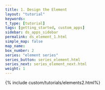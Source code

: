 ```yaml
---
title: 1. Design the Element
layout: "tutorial"
keywords:
t_type: [tutorial]
tags: [getting_started, custom_apps]
sidebar: ds_apps_sidebar
permalink: ds_element_1.html
simple_map: false
map_name:
box_number: 2
series: "element series"
series_button: series_element.html
series_next: series_element_next.html
weight: 1
---
```

{% include custom/tutorials/elements2.html%}
